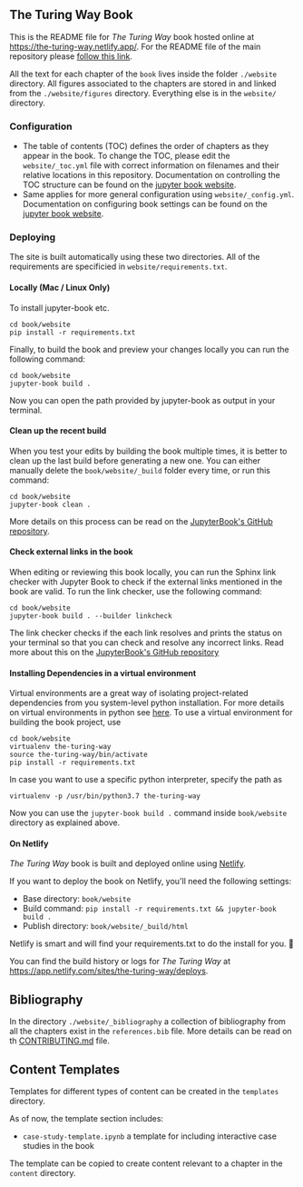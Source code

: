 ## The Turing Way Book

This is the README file for _The Turing Way_ book hosted online at https://the-turing-way.netlify.app/.
For the README file of the main repository please [follow this link](https://github.com/alan-turing-institute/the-turing-way/blob/master/README.md).

All the text for each chapter of the `book` lives inside the folder `./website` directory.
All figures associated to the chapters are stored in and linked from the `./website/figures` directory.
Everything else is in the `website/` directory.

### Configuration

- The table of contents (TOC) defines the order of chapters as they appear in the book.
To change the TOC, please edit the `website/_toc.yml` file with correct information on filenames and their relative locations in this repository.
Documentation on controlling the TOC structure can be found on the [jupyter book website](https://jupyterbook.org/customize/toc.html).
- Same applies for more general configuration using `website/_config.yml`.
Documentation on configuring book settings can be found on the [jupyter book website](https://jupyterbook.org/customize/config.html).

### Deploying

The site is built automatically using these two directories. All of the requirements are specificied in `website/requirements.txt`.

#### Locally (Mac / Linux Only)

To install jupyter-book etc.
```
cd book/website
pip install -r requirements.txt
```

Finally, to build the book and preview your changes locally you can run the following command:
```
cd book/website
jupyter-book build .
```
Now you can open the path provided by jupyter-book as output in your terminal.

#### Clean up the recent build

When you test your edits by building the book multiple times, it is better to clean up the last build before generating a new one.
You can either manually delete the `book/website/_build` folder every time, or run this command:
```
cd book/website
jupyter-book clean .
```
More details on this process can be read on the [JupyterBook's GitHub repository](https://github.com/executablebooks/jupyter-book/blob/master/docs/advanced/advanced.md#clean-your-books-generated-files).

#### Check external links in the book

When editing or reviewing this book locally, you can run the Sphinx link checker with Jupyter Book to check if the external links mentioned in the book are valid.
To run the link checker, use the following command:

```
cd book/website
jupyter-book build . --builder linkcheck
```

The link checker checks if the each link resolves and prints the status on your terminal so that you can check and resolve any incorrect links.
Read more about this on the [JupyterBook's GitHub repository](https://github.com/executablebooks/jupyter-book/blob/master/docs/advanced/advanced.md#check-external-links-in-your-book)

#### Installing Dependencies in  a  virtual environment

Virtual environments are a great way of isolating project-related dependencies from you system-level python installation.
For more details on virtual environments in python see
[here](https://docs.python.org/3/tutorial/venv.html).
To use a virtual environment for building the book project, use

```
cd book/website
virtualenv the-turing-way
source the-turing-way/bin/activate
pip install -r requirements.txt
```

In case you want to use a specific python interpreter, specify the path as
```
virtualenv -p /usr/bin/python3.7 the-turing-way
```

Now you can use the `jupyter-book build .` command inside `book/website` directory as explained above.

#### On Netlify

_The Turing Way_ book is built and deployed online using [Netlify](https://www.netlify.com/).

If you want to deploy the book on Netlify, you'll need the following settings:

- Base directory: `book/website`
- Build command: `pip install -r requirements.txt && jupyter-book build .`
- Publish directory: `book/website/_build/html`

Netlify is smart and will find your requirements.txt to do the install for you. :slightly_smiling_face:

You can find the build history or logs for _The Turing Way_ at https://app.netlify.com/sites/the-turing-way/deploys.

## Bibliography

In the directory `./website/_bibliography` a collection of bibliography from all the chapters exist in the `references.bib` file.
More details can be read on th [CONTRIBUTING.md](https://github.com/alan-turing-institute/the-turing-way/blob/master/CONTRIBUTING.md#referencing-and-citing) file.

## Content Templates

Templates for different types of content can be created in the `templates` directory.

As of now, the template section includes:
* `case-study-template.ipynb` a template for including interactive case studies in the book

The template can be copied to create content relevant to a chapter in the `content` directory.
